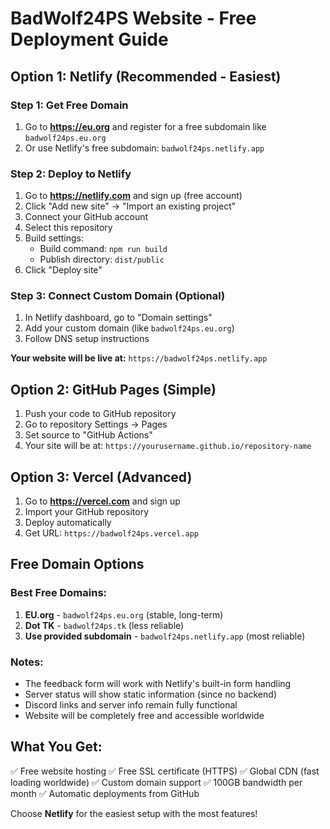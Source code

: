 # BadWolf24PS Website - Free Deployment Guide

## Option 1: Netlify (Recommended - Easiest)

### Step 1: Get Free Domain
1. Go to **https://eu.org** and register for a free subdomain like `badwolf24ps.eu.org`
2. Or use Netlify's free subdomain: `badwolf24ps.netlify.app`

### Step 2: Deploy to Netlify
1. Go to **https://netlify.com** and sign up (free account)
2. Click "Add new site" → "Import an existing project"  
3. Connect your GitHub account
4. Select this repository
5. Build settings:
   - Build command: `npm run build`
   - Publish directory: `dist/public`
6. Click "Deploy site"

### Step 3: Connect Custom Domain (Optional)
1. In Netlify dashboard, go to "Domain settings"
2. Add your custom domain (like `badwolf24ps.eu.org`)
3. Follow DNS setup instructions

**Your website will be live at:** `https://badwolf24ps.netlify.app`

## Option 2: GitHub Pages (Simple)

1. Push your code to GitHub repository
2. Go to repository Settings → Pages
3. Set source to "GitHub Actions"
4. Your site will be at: `https://yourusername.github.io/repository-name`

## Option 3: Vercel (Advanced)

1. Go to **https://vercel.com** and sign up
2. Import your GitHub repository
3. Deploy automatically
4. Get URL: `https://badwolf24ps.vercel.app`

## Free Domain Options

### Best Free Domains:
1. **EU.org** - `badwolf24ps.eu.org` (stable, long-term)
2. **Dot TK** - `badwolf24ps.tk` (less reliable)
3. **Use provided subdomain** - `badwolf24ps.netlify.app` (most reliable)

### Notes:
- The feedback form will work with Netlify's built-in form handling
- Server status will show static information (since no backend)
- Discord links and server info remain fully functional
- Website will be completely free and accessible worldwide

## What You Get:
✅ Free website hosting
✅ Free SSL certificate (HTTPS)
✅ Global CDN (fast loading worldwide)
✅ Custom domain support
✅ 100GB bandwidth per month
✅ Automatic deployments from GitHub

Choose **Netlify** for the easiest setup with the most features!